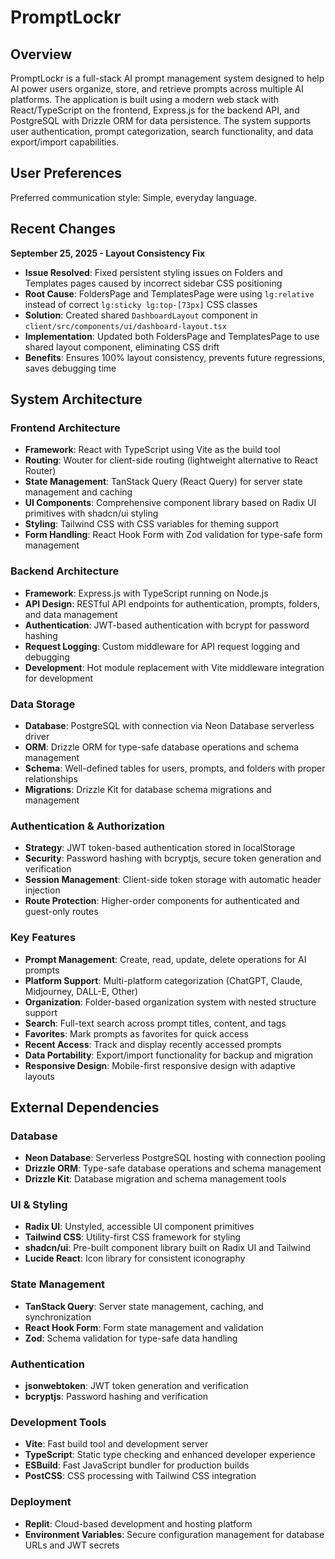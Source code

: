 # PromptLockr

## Overview

PromptLockr is a full-stack AI prompt management system designed to help AI power users organize, store, and retrieve prompts across multiple AI platforms. The application is built using a modern web stack with React/TypeScript on the frontend, Express.js for the backend API, and PostgreSQL with Drizzle ORM for data persistence. The system supports user authentication, prompt categorization, search functionality, and data export/import capabilities.

## User Preferences

Preferred communication style: Simple, everyday language.

## Recent Changes

**September 25, 2025 - Layout Consistency Fix**
- **Issue Resolved**: Fixed persistent styling issues on Folders and Templates pages caused by incorrect sidebar CSS positioning
- **Root Cause**: FoldersPage and TemplatesPage were using `lg:relative` instead of correct `lg:sticky lg:top-[73px]` CSS classes
- **Solution**: Created shared `DashboardLayout` component in `client/src/components/ui/dashboard-layout.tsx` 
- **Implementation**: Updated both FoldersPage and TemplatesPage to use shared layout component, eliminating CSS drift
- **Benefits**: Ensures 100% layout consistency, prevents future regressions, saves debugging time

## System Architecture

### Frontend Architecture
- **Framework**: React with TypeScript using Vite as the build tool
- **Routing**: Wouter for client-side routing (lightweight alternative to React Router)
- **State Management**: TanStack Query (React Query) for server state management and caching
- **UI Components**: Comprehensive component library based on Radix UI primitives with shadcn/ui styling
- **Styling**: Tailwind CSS with CSS variables for theming support
- **Form Handling**: React Hook Form with Zod validation for type-safe form management

### Backend Architecture
- **Framework**: Express.js with TypeScript running on Node.js
- **API Design**: RESTful API endpoints for authentication, prompts, folders, and data management
- **Authentication**: JWT-based authentication with bcrypt for password hashing
- **Request Logging**: Custom middleware for API request logging and debugging
- **Development**: Hot module replacement with Vite middleware integration for development

### Data Storage
- **Database**: PostgreSQL with connection via Neon Database serverless driver
- **ORM**: Drizzle ORM for type-safe database operations and schema management
- **Schema**: Well-defined tables for users, prompts, and folders with proper relationships
- **Migrations**: Drizzle Kit for database schema migrations and management

### Authentication & Authorization
- **Strategy**: JWT token-based authentication stored in localStorage
- **Security**: Password hashing with bcryptjs, secure token generation and verification
- **Session Management**: Client-side token storage with automatic header injection
- **Route Protection**: Higher-order components for authenticated and guest-only routes

### Key Features
- **Prompt Management**: Create, read, update, delete operations for AI prompts
- **Platform Support**: Multi-platform categorization (ChatGPT, Claude, Midjourney, DALL-E, Other)
- **Organization**: Folder-based organization system with nested structure support
- **Search**: Full-text search across prompt titles, content, and tags
- **Favorites**: Mark prompts as favorites for quick access
- **Recent Access**: Track and display recently accessed prompts
- **Data Portability**: Export/import functionality for backup and migration
- **Responsive Design**: Mobile-first responsive design with adaptive layouts

## External Dependencies

### Database
- **Neon Database**: Serverless PostgreSQL hosting with connection pooling
- **Drizzle ORM**: Type-safe database operations and schema management
- **Drizzle Kit**: Database migration and schema management tools

### UI & Styling
- **Radix UI**: Unstyled, accessible UI component primitives
- **Tailwind CSS**: Utility-first CSS framework for styling
- **shadcn/ui**: Pre-built component library built on Radix UI and Tailwind
- **Lucide React**: Icon library for consistent iconography

### State Management
- **TanStack Query**: Server state management, caching, and synchronization
- **React Hook Form**: Form state management and validation
- **Zod**: Schema validation for type-safe data handling

### Authentication
- **jsonwebtoken**: JWT token generation and verification
- **bcryptjs**: Password hashing and verification

### Development Tools
- **Vite**: Fast build tool and development server
- **TypeScript**: Static type checking and enhanced developer experience
- **ESBuild**: Fast JavaScript bundler for production builds
- **PostCSS**: CSS processing with Tailwind CSS integration

### Deployment
- **Replit**: Cloud-based development and hosting platform
- **Environment Variables**: Secure configuration management for database URLs and JWT secrets